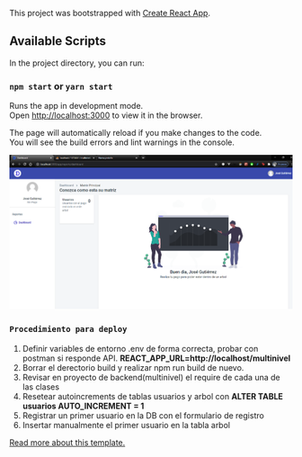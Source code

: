 This project was bootstrapped with [Create React App](https://github.com/facebook/create-react-app).

## Available Scripts

In the project directory, you can run:

### `npm start` or `yarn start`

Runs the app in development mode.<br>
Open [http://localhost:3000](http://localhost:3000) to view it in the browser.

The page will automatically reload if you make changes to the code.<br>
You will see the build errors and lint warnings in the console.

![Pantalla](app.png)

### `Procedimiento para deploy`

<ol>
    <li>Definir variables de entorno .env de forma correcta, probar con postman si responde API. <strong>REACT_APP_URL=http://localhost/multinivel</strong></li>
    <li>Borrar el derectorio build y realizar npm run build de nuevo.</li>
    <li>Revisar en proyecto de backend(multinivel) el require de cada una de las clases</li>
    <li>Resetear autoincrements de tablas usuarios y arbol con <strong>ALTER TABLE usuarios AUTO_INCREMENT = 1</strong></li>
    <li>Registrar un primer usuario en la DB con el formulario de registro</li>
    <li>Insertar manualmente el primer usuario en la tabla arbol</li>
</ol>

[Read more about this template.](https://material-ui.com/store/items/devias-kit-pro/)
